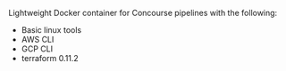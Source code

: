 Lightweight Docker container for Concourse pipelines with the following:

 - Basic linux tools
 - AWS CLI
 - GCP CLI
 - terraform 0.11.2
